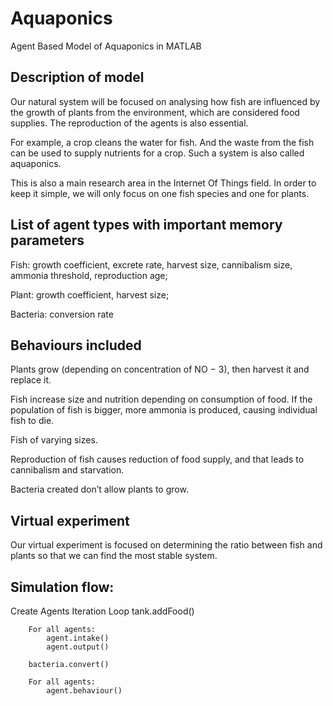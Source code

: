# Aquaponics
Agent Based Model of Aquaponics in MATLAB

## Description of model

Our natural system will be focused on analysing how fish are influenced by the growth of plants from the environment, which are considered food supplies. The reproduction of the agents is also essential. 

For example, a crop cleans the water for fish. And the waste from the fish can be used to supply nutrients for a crop. Such a system is also called aquaponics. 

This is also a main research area in the Internet Of Things field. In order to keep it simple, we will only focus on one fish species and one for plants.

## List of agent types with important memory parameters

Fish: growth coefficient, excrete rate,  harvest size, cannibalism size, ammonia threshold, reproduction age;

Plant: growth coefficient, harvest size;

Bacteria: conversion rate


## Behaviours included 

Plants grow (depending on concentration of NO − 3), then harvest it and replace it.

Fish increase size and nutrition depending on consumption of food. If the population of fish is bigger, more ammonia is produced, causing individual fish to die.

Fish of varying sizes.

Reproduction of fish causes reduction of food supply, and that leads to cannibalism and starvation.

Bacteria created don’t allow plants to grow.

## Virtual experiment
Our virtual experiment is focused on determining the ratio between fish and plants so that we can find the most stable system.


## Simulation flow:

Create Agents
Iteration Loop
		tank.addFood()

		For all agents:
			agent.intake()
			agent.output()

		bacteria.convert()

		For all agents:
			agent.behaviour()
